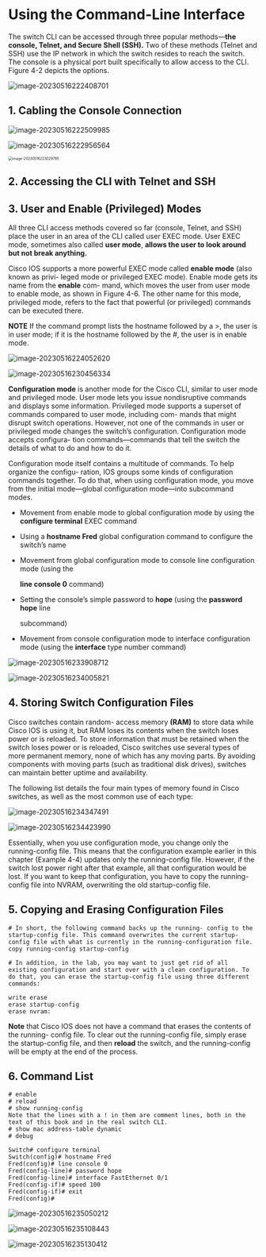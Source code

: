 # **Using the Command-Line Interface**

The switch CLI can be accessed through three popular methods—**the console, Telnet, and Secure Shell (SSH).** Two of these methods (Telnet and SSH) use the IP network in which the switch resides to reach the switch. The console is a physical port built specifically to allow access to the CLI. Figure 4-2 depicts the options.

![image-20230516222408701](images/image-20230516222408701.png)

## 1. Cabling the Console Connection

![image-20230516222509985](images/image-20230516222509985.png)

![image-20230516222956564](images/image-20230516222956564.png)

<img src="images/image-20230516223029785.png" alt="image-20230516223029785" style="zoom:50%;" />

## 2. Accessing the CLI with Telnet and SSH



## 3. User and Enable (Privileged) Modes

All three CLI access methods covered so far (console, Telnet, and SSH) place the user in an area of the CLI called user EXEC mode. User EXEC mode, sometimes also called **user mode**, **allows the user to look around but not break anything.**

Cisco IOS supports a more powerful EXEC mode called **enable mode** (also known as privi- leged mode or privileged EXEC mode). Enable mode gets its name from the **enable** com- mand, which moves the user from user mode to enable mode, as shown in Figure 4-6. The other name for this mode, privileged mode, refers to the fact that powerful (or privileged) commands can be executed there. 

**NOTE** If the command prompt lists the hostname followed by a >, the user is in user mode; if it is the hostname followed by the #, the user is in enable mode.

![image-20230516224052620](images/image-20230516224052620.png)

![image-20230516230456334](images/image-20230516230456334.png)

**Configuration mode** is another mode for the Cisco CLI, similar to user mode and privileged mode. User mode lets you issue nondisruptive commands and displays some information. Privileged mode supports a superset of commands compared to user mode, including com- mands that might disrupt switch operations. However, not one of the commands in user or privileged mode changes the switch’s configuration. Configuration mode accepts configura- tion commands—commands that tell the switch the details of what to do and how to do it.

Configuration mode itself contains a multitude of commands. To help organize the configu- ration, IOS groups some kinds of configuration commands together. To do that, when using configuration mode, you move from the initial mode—global configuration mode—into subcommand modes.



- Movement from enable mode to global configuration mode by using the **configure terminal** EXEC command

- Using a **hostname Fred** global configuration command to configure the switch’s name

- Movement from global configuration mode to console line configuration mode (using the

  **line console 0** command)

- Setting the console’s simple password to **hope** (using the **password hope** line

  subcommand)

- Movement from console configuration mode to interface configuration mode (using the **interface** type number command)



![image-20230516233908712](images/image-20230516233908712.png)

![image-20230516234005821](images/image-20230516234005821.png)

## **4. Storing Switch Configuration Files**

Cisco switches contain random- access memory **(RAM)** to store data while Cisco IOS is using it, but RAM loses its contents when the switch loses power or is reloaded. To store information that must be retained when the switch loses power or is reloaded, Cisco switches use several types of more permanent memory, none of which has any moving parts. By avoiding components with moving parts (such as traditional disk drives), switches can maintain better uptime and availability.

The following list details the four main types of memory found in Cisco switches, as well as the most common use of each type:

![image-20230516234347491](images/image-20230516234347491.png)

![image-20230516234423990](images/image-20230516234423990.png)

Essentially, when you use configuration mode, you change only the running-config file. This means that the configuration example earlier in this chapter (Example 4-4) updates only the running-config file. However, if the switch lost power right after that example, all that configuration would be lost. If you want to keep that configuration, you have to copy the running-config file into NVRAM, overwriting the old startup-config file.

## **5. Copying and Erasing Configuration Files**

```shell
# In short, the following command backs up the running- config to the startup-config file. This command overwrites the current startup-config file with what is currently in the running-configuration file.
copy running-config startup-config 
```

```shell
# In addition, in the lab, you may want to just get rid of all existing configuration and start over with a clean configuration. To do that, you can erase the startup-config file using three different commands:

write erase
erase startup-config 
erase nvram:
```

**Note** that Cisco IOS does not have a command that erases the contents of the running- config file. To clear out the running-config file, simply erase the startup-config file, and then **reload** the switch, and the running-config will be empty at the end of the process.

## 6. Command List

```shell
# enable
# reload
# show running-config
Note that the lines with a ! in them are comment lines, both in the text of this book and in the real switch CLI.
# show mac address-table dynamic
# debug 
```

```
Switch# configure terminal
Switch(config)# hostname Fred
Fred(config)# line console 0 
Fred(config-line)# password hope 
Fred(config-line)# interface FastEthernet 0/1 
Fred(config-if)# speed 100
Fred(config-if)# exit 
Fred(config)#
```

![image-20230516235050212](images/image-20230516235050212.png)

![image-20230516235108443](images/image-20230516235108443.png)

![image-20230516235130412](images/image-20230516235130412.png)

